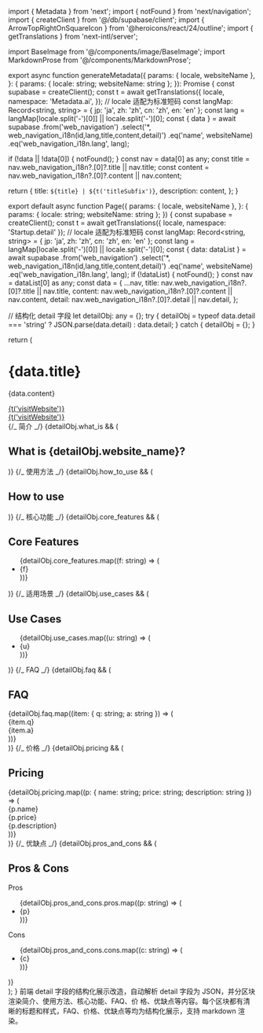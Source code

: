 import { Metadata } from 'next'; import { notFound } from 'next/navigation'; import { createClient } from
'@/db/supabase/client'; import { ArrowTopRightOnSquareIcon } from '@heroicons/react/24/outline'; import {
getTranslations } from 'next-intl/server';

import BaseImage from '@/components/image/BaseImage'; import MarkdownProse from '@/components/MarkdownProse';

export async function generateMetadata({ params: { locale, websiteName }, }: { params: { locale: string; websiteName:
string }; }): Promise<Metadata> { const supabase = createClient(); const t = await getTranslations({ locale, namespace:
'Metadata.ai', }); // locale 适配为标准短码 const langMap: Record<string, string> = { jp: 'ja', zh: 'zh', cn: 'zh', en:
'en' }; const lang = langMap[locale.split('-')[0]] || locale.split('-')[0]; const { data } = await supabase
.from('web_navigation') .select('\*, web_navigation_i18n(id,lang,title,content,detail)') .eq('name', websiteName)
.eq('web_navigation_i18n.lang', lang);

if (!data || !data[0]) { notFound(); } const nav = data[0] as any; const title = nav.web_navigation_i18n?.[0]?.title ||
nav.title; const content = nav.web_navigation_i18n?.[0]?.content || nav.content;

return { title: `${title} | ${t('titleSubfix')}`, description: content, }; }

export default async function Page({ params: { locale, websiteName }, }: { params: { locale: string; websiteName: string
}; }) { const supabase = createClient(); const t = await getTranslations({ locale, namespace: 'Startup.detail' }); //
locale 适配为标准短码 const langMap: Record<string, string> = { jp: 'ja', zh: 'zh', cn: 'zh', en: 'en' }; const lang =
langMap[locale.split('-')[0]] || locale.split('-')[0]; const { data: dataList } = await supabase .from('web_navigation')
.select('\*, web_navigation_i18n(id,lang,title,content,detail)') .eq('name', websiteName)
.eq('web_navigation_i18n.lang', lang); if (!dataList) { notFound(); } const nav = dataList[0] as any; const data = {
...nav, title: nav.web_navigation_i18n?.[0]?.title || nav.title, content: nav.web_navigation_i18n?.[0]?.content ||
nav.content, detail: nav.web_navigation_i18n?.[0]?.detail || nav.detail, };

// 结构化 detail 字段 let detailObj: any = {}; try { detailObj = typeof data.detail === 'string' ?
JSON.parse(data.detail) : data.detail; } catch { detailObj = {}; }

return ( <div className='max-w-8xl mx-auto mt-16 rounded-2xl bg-white/5 p-10 shadow-2xl shadow-blue-500/10'>
<div className='flex flex-col px-6 pt-4 lg:h-[323px] lg:flex-row lg:justify-between lg:px-0 lg:pt-8'>
<div className='flex w-full flex-col items-center lg:items-start'>
<h1 className='mb-4 text-5xl font-extrabold text-white'>{data.title}</h1>
<p className='mb-8 text-lg leading-relaxed text-gray-300'>{data.content}</p> <a
            href={data.url}
            target='_blank'
            rel='noreferrer'
            className='inline-flex items-center justify-center gap-2 rounded-full bg-gradient-to-r from-cyan-400 to-purple-600 px-8 py-4 text-lg font-bold text-white shadow-lg transition-colors duration-200 hover:from-cyan-500 hover:to-purple-700'
          > {t('visitWebsite')} <ArrowTopRightOnSquareIcon className='ml-2 h-5 w-5' /> </a> </div> <a
          href={data.url}
          target='_blank'
          rel='noreferrer'
          className='flex-center group relative h-[171px] w-full flex-shrink-0 lg:h-[234px] lg:w-[466px]'
        > <BaseImage title={data.title} alt={data.title} fill src={data.thumbnail_url || ''} className='absolute mt-3
aspect-[466/234] w-full rounded-[16px] border border-gray-700 bg-white/10 bg-cover shadow-sm shadow-blue-400/20 lg:mt-0'
/>
<div className='absolute inset-0 z-10 hidden items-center justify-center gap-1 rounded-[16px] bg-background/80 text-2xl text-foreground transition-all duration-200 group-hover:flex'>
{t('visitWebsite')} <ArrowTopRightOnSquareIcon className='ml-2 h-5 w-5' /> </div> </a> </div>
<div className='mb-5 px-3 lg:px-0 space-y-8'> {/_ 简介 _/} {detailObj.what_is && ( <section>
<h2 className='text-2xl font-bold mb-2'>What is {detailObj.website_name}?</h2>
<MarkdownProse markdown={detailObj.what_is} /> </section> )} {/_ 使用方法 _/} {detailObj.how_to_use && ( <section>
<h2 className='text-2xl font-bold mb-2'>How to use</h2> <MarkdownProse markdown={detailObj.how_to_use} /> </section> )}
{/_ 核心功能 _/} {detailObj.core_features && ( <section> <h2 className='text-2xl font-bold mb-2'>Core Features</h2>
<ul className='list-disc pl-6'> {detailObj.core_features.map((f: string) => ( <li key={f}>{f}</li> ))} </ul> </section>
)} {/_ 适用场景 _/} {detailObj.use_cases && ( <section> <h2 className='text-2xl font-bold mb-2'>Use Cases</h2>
<ul className='list-disc pl-6'> {detailObj.use_cases.map((u: string) => ( <li key={u}>{u}</li> ))} </ul> </section> )}
{/_ FAQ _/} {detailObj.faq && ( <section> <h2 className='text-2xl font-bold mb-2'>FAQ</h2> <div className='space-y-4'>
{detailObj.faq.map((item: { q: string; a: string }) => ( <div key={item.q}>
<div className='font-semibold'>{item.q}</div> <div className='text-gray-500'>{item.a}</div> </div> ))} </div> </section>
)} {/_ 价格 _/} {detailObj.pricing && ( <section> <h2 className='text-2xl font-bold mb-2'>Pricing</h2>
<div className='grid grid-cols-1 md:grid-cols-3 gap-4'> {detailObj.pricing.map((p: { name: string; price: string;
description: string }) => ( <div key={p.name} className='rounded-lg border p-4 bg-white/5'>
<div className='font-bold text-lg'>{p.name}</div> <div className='text-purple-600 font-semibold'>{p.price}</div>
<div className='text-gray-500'>{p.description}</div> </div> ))} </div> </section> )} {/_ 优缺点 _/}
{detailObj.pros_and_cons && ( <section> <h2 className='text-2xl font-bold mb-2'>Pros & Cons</h2>
<div className='flex flex-col md:flex-row gap-8'> <div> <div className='font-semibold text-green-600 mb-1'>Pros</div>
<ul className='list-disc pl-6'> {detailObj.pros_and_cons.pros.map((p: string) => ( <li key={p}>{p}</li> ))} </ul> </div>
<div> <div className='font-semibold text-red-600 mb-1'>Cons</div> <ul className='list-disc pl-6'>
{detailObj.pros_and_cons.cons.map((c: string) => ( <li key={c}>{c}</li> ))} </ul> </div> </div> </section> )} </div>
</div> ); } 前端 detail 字段的结构化展示改造，自动解析 detail 字段为 JSON，并分区块渲染简介、使用方法、核心功能、FAQ、价
格、优缺点等内容。每个区块都有清晰的标题和样式，FAQ、价格、优缺点等均为结构化展示，支持 markdown 渲染。
